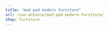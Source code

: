 ```yaml
---
title: "mod pad modern furniture"
url: /san-antonio/mod-pad-modern-furniture/
shop: furniture
---
```


